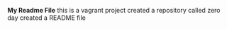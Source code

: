 **My Readme File**
this is a vagrant project
created a repository called zero day
created a README file

